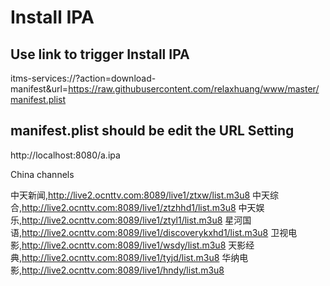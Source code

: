 # Install IPA
## Use link to trigger Install IPA
itms-services://?action=download-manifest&url=https://raw.githubusercontent.com/relaxhuang/www/master/manifest.plist

## manifest.plist should be edit the URL Setting
http://localhost:8080/a.ipa


China channels

中天新闻,http://live2.ocnttv.com:8089/live1/ztxw/list.m3u8
中天综合,http://live2.ocnttv.com:8089/live1/ztzhhd1/list.m3u8
中天娱乐,http://live2.ocnttv.com:8089/live1/ztyl1/list.m3u8
星河国语,http://live2.ocnttv.com:8089/live1/discoverykxhd1/list.m3u8
卫视电影,http://live2.ocnttv.com:8089/live1/wsdy/list.m3u8
天影经典,http://live2.ocnttv.com:8089/live1/tyjd/list.m3u8
华纳电影,http://live2.ocnttv.com:8089/live1/hndy/list.m3u8
